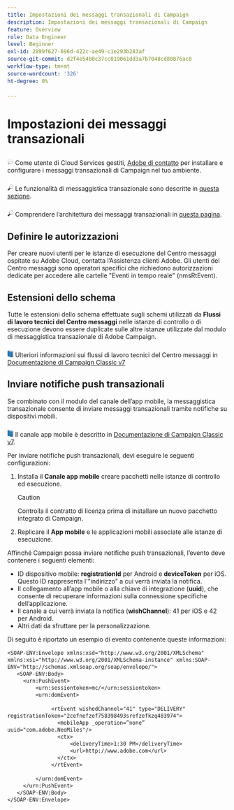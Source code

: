 ```yaml
---
title: Impostazioni dei messaggi transazionali di Campaign
description: Impostazioni dei messaggi transazionali di Campaign
feature: Overview
role: Data Engineer
level: Beginner
exl-id: 2899f627-696d-422c-ae49-c1e293b283af
source-git-commit: d2f4e54b0c37cc019061dd3a7b7048cd80876ac0
workflow-type: tm+mt
source-wordcount: '326'
ht-degree: 0%

---
```


# Impostazioni dei messaggi transazionali

![](../assets/do-not-localize/speech.png)  Come utente di Cloud Services gestiti, [Adobe di contatto](../start/campaign-faq.md#support) per installare e configurare i messaggi transazionali di Campaign nel tuo ambiente.

![](../assets/do-not-localize/glass.png) Le funzionalità di messaggistica transazionale sono descritte in [questa sezione](../send/transactional.md).

![](../assets/do-not-localize/glass.png) Comprendere l’architettura dei messaggi transazionali in [questa pagina](../dev/architecture.md).

## Definire le autorizzazioni

Per creare nuovi utenti per le istanze di esecuzione del Centro messaggi ospitate su Adobe Cloud, contatta l’Assistenza clienti Adobe. Gli utenti del Centro messaggi sono operatori specifici che richiedono autorizzazioni dedicate per accedere alle cartelle &quot;Eventi in tempo reale&quot; (nmsRtEvent).

## Estensioni dello schema

Tutte le estensioni dello schema effettuate sugli schemi utilizzati da **Flussi di lavoro tecnici del Centro messaggi** nelle istanze di controllo o di esecuzione devono essere duplicate sulle altre istanze utilizzate dal modulo di messaggistica transazionale di Adobe Campaign.

![](../assets/do-not-localize/book.png) Ulteriori informazioni sui flussi di lavoro tecnici del Centro messaggi in [Documentazione di Campaign Classic v7](https://experienceleague.adobe.com/docs/campaign-classic/using/transactional-messaging/configure-transactional-messaging/additional-configurations.html#technical-workflows)

## Inviare notifiche push transazionali

Se combinato con il modulo del canale dell’app mobile, la messaggistica transazionale consente di inviare messaggi transazionali tramite notifiche su dispositivi mobili.

![](../assets/do-not-localize/book.png) Il canale app mobile è descritto in [Documentazione di Campaign Classic v7](https://experienceleague.adobe.com/docs/campaign-classic/using/sending-messages/sending-push-notifications/about-mobile-app-channel.html?lang=en#sending-messages).

Per inviare notifiche push transazionali, devi eseguire le seguenti configurazioni:

1. Installa il **Canale app mobile** creare pacchetti nelle istanze di controllo ed esecuzione.

   >[!CAUTION]
   >
   >Controlla il contratto di licenza prima di installare un nuovo pacchetto integrato di Campaign.

1. Replicare il **App mobile** e le applicazioni mobili associate alle istanze di esecuzione.

Affinché Campaign possa inviare notifiche push transazionali, l’evento deve contenere i seguenti elementi:

* ID dispositivo mobile: **registrationId** per Android e **deviceToken** per iOS. Questo ID rappresenta l&#39;&quot;indirizzo&quot; a cui verrà inviata la notifica.
* Il collegamento all’app mobile o alla chiave di integrazione (**uuid**), che consente di recuperare informazioni sulla connessione specifiche dell’applicazione.
* Il canale a cui verrà inviata la notifica (**wishChannel**): 41 per iOS e 42 per Android.
* Altri dati da sfruttare per la personalizzazione.

Di seguito è riportato un esempio di evento contenente queste informazioni:

```
<SOAP-ENV:Envelope xmlns:xsd="http://www.w3.org/2001/XMLSchema" xmlns:xsi="http://www.w3.org/2001/XMLSchema-instance" xmlns:SOAP-ENV="http://schemas.xmlsoap.org/soap/envelope/">
   <SOAP-ENV:Body>
     <urn:PushEvent>
         <urn:sessiontoken>mc/</urn:sessiontoken>
         <urn:domEvent>

              <rtEvent wishedChannel="41" type="DELIVERY" registrationToken="2cefnefzef758398493srefzefkzq483974">
                <mobileApp _operation=”none” uuid="com.adobe.NeoMiles"/>
                <ctx>
                    <deliveryTime>1:30 PM</deliveryTime>
                    <url>http://www.adobe.com</url>
                </ctx>
              </rtEvent>

         </urn:domEvent>
     </urn:PushEvent>           
   </SOAP-ENV:Body>
</SOAP-ENV:Envelope>
```
